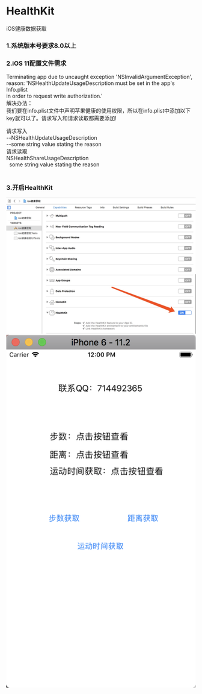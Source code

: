 # HealthKit
iOS健康数据获取</br>
### 1.系统版本号要求8.0以上</br>
### 2.iOS 11配置文件需求</br>
Terminating app due to uncaught exception 'NSInvalidArgumentException',</br>
reason: 'NSHealthUpdateUsageDescription must be set in the app's Info.plist</br>
in order to request write authorization.'</br>
解决办法：</br>
我们要在info.plist文件中声明苹果健康的使用权限，所以在info.plist中添加以下key就可以了。请求写入和请求读取都需要添加!</br>

请求写入</br>
 --<key>NSHealthUpdateUsageDescription</key></br>
 --<string>some string value stating the reason</string></br>
请求读取</br>
   <key>NSHealthShareUsageDescription</key></br>
   <string>some string value stating the reason</string></br>
   
### 3.开启HealthKit</br>
![效果图](https://github.com/ioswei/HealthKit/blob/master/ios健康获取/FC9D2855-4496-4788-A16F-F1120598A6B5.png)
![效果图](https://github.com/ioswei/HealthKit/blob/master/ios健康获取/WX20180322-120022%402x.png)
